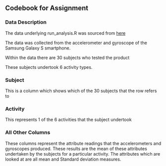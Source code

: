 ## Codebook for Assignment

### Data Description

The data underlying run_analysis.R was sourced from [here](https://d396qusza40orc.cloudfront.net/getdata%2Fprojectfiles%2FUCI%20HAR%20Dataset.zip)

The data was collected from the accelerometer and gyroscope of the Samsung Galaxy S smartphone. 

Within the data there are 30 subjects who tested the product

These subjects undertook 6 activity types.

### Subject

This is a column which shows which of the 30 subjects that the row refers to

### Activity

This represents 1 of the 6 activities that the subject undertook

### All Other Columns

These columns represent the attribute readings that the accelerometers and gyroscopes produced. These results are the mean of these attributes undertaken by the subjects for a particular activity. The attributes which are looked at are all mean and Standard deviation measures.



